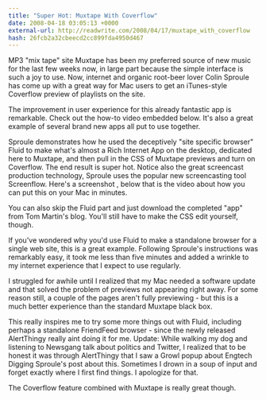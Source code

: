 ```yaml
---
title: "Super Hot: Muxtape With Coverflow"
date: 2008-04-18 03:05:13 +0000
external-url: http://readwrite.com/2008/04/17/muxtape_with_coverflow
hash: 26fcb2a32cbeecd2cc899fda4950d467
---
```


MP3 "mix tape" site Muxtape has been my preferred source of new music for the last few weeks now, in large part because the simple interface is such a joy to use.  Now, internet and organic root-beer lover Colin Sproule has come up with a great way for Mac users to get an iTunes-style Coverflow preview of playlists on the site.  

The improvement in user experience for this already fantastic app is remarkable.  Check out the how-to video embedded below.  It's also a great example of several brand new apps all put to use together.



Sproule demonstrates how he used the deceptively "site specific browser" Fluid to make what's almost a Rich Internet App on the desktop, dedicated here to Muxtape, and then pull in the CSS of Muxtape previews and turn on Coverflow.  The end result is super hot.  Notice also the great screencast production technology, Sproule uses the popular new screencasting tool Screenflow.  Here's a screenshot , below that is the video about how you can put this on your Mac in minutes.






You can also skip the Fluid part and just download the completed "app" from Tom Martin's blog.  You'll still have to make the CSS edit yourself, though.


If you've wondered why you'd use Fluid to make a standalone browser for a single web site, this is a great example.  Following Sproule's instructions was remarkably easy, it took me less than five minutes and added a wrinkle to my internet experience that I expect to use regularly.  


I struggled for awhile until I realized that my Mac needed a software update and that solved the problem of previews not appearing right away.  For some reason still, a couple of the pages aren't fully previewing - but this is a much better experience than the standard Muxtape black box.


This really inspires me to try some more things out with Fluid, including perhaps a standalone FriendFeed browser - since the newly released AlertThingy really aint doing it for me. Update: While walking my dog and listening to Newsgang talk about politics and Twitter, I realized that to be honest it was through AlertThingy that I saw a Growl popup about Engtech Digging Sproule's post about this.  Sometimes I drown in a soup of input and forget exactly where I first find things.  I apologize for that.


The Coverflow feature combined with Muxtape is really great though.
